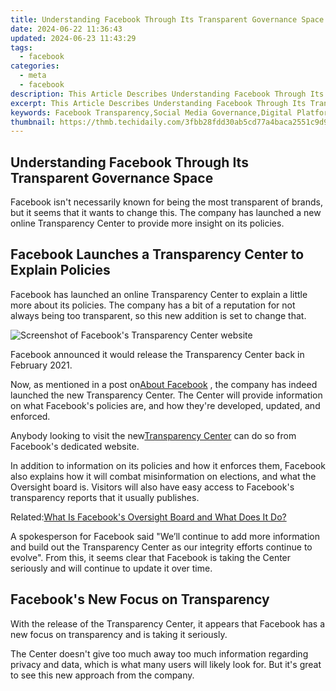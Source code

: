 ```yaml
---
title: Understanding Facebook Through Its Transparent Governance Space
date: 2024-06-22 11:36:43
updated: 2024-06-23 11:43:29
tags:
  - facebook
categories:
  - meta
  - facebook
description: This Article Describes Understanding Facebook Through Its Transparent Governance Space
excerpt: This Article Describes Understanding Facebook Through Its Transparent Governance Space
keywords: Facebook Transparency,Social Media Governance,Digital Platform Regulation,Data Privacy on Social Networks,Facebook Governance Structure,Ethics in Social Media Management,understanding facebook through its transparent governance space
thumbnail: https://thmb.techidaily.com/3fbb28fdd30ab5cd77a4baca2551c9d92b27e18215ac7c02404eb389cacb68b2.jpg
---
```


## Understanding Facebook Through Its Transparent Governance Space

 Facebook isn't necessarily known for being the most transparent of brands, but it seems that it wants to change this. The company has launched a new online Transparency Center to provide more insight on its policies.

## Facebook Launches a Transparency Center to Explain Policies

 Facebook has launched an online Transparency Center to explain a little more about its policies. The company has a bit of a reputation for not always being too transparent, so this new addition is set to change that.

![Screenshot of Facebook's Transparency Center website](https://static1.makeuseofimages.com/wordpress/wp-content/uploads/2021/05/Facebook-Transparency-Center-Screenshot.png)

 Facebook announced it would release the Transparency Center back in February 2021.

 Now, as mentioned in a post on[About Facebook](https://about.fb.com/news/2021/05/scraping-by-the-numbers/) , the company has indeed launched the new Transparency Center. The Center will provide information on what Facebook's policies are, and how they're developed, updated, and enforced.

 Anybody looking to visit the new[Transparency Center](https://transparency.fb.com) can do so from Facebook's dedicated website.

 In addition to information on its policies and how it enforces them, Facebook also explains how it will combat misinformation on elections, and what the Oversight board is. Visitors will also have easy access to Facebook's transparency reports that it usually publishes.

 Related:[What Is Facebook's Oversight Board and What Does It Do?](https://www.makeuseof.com/what-is-facebook-oversight-board/)

 A spokesperson for Facebook said "We’ll continue to add more information and build out the Transparency Center as our integrity efforts continue to evolve". From this, it seems clear that Facebook is taking the Center seriously and will continue to update it over time.

## Facebook's New Focus on Transparency

 With the release of the Transparency Center, it appears that Facebook has a new focus on transparency and is taking it seriously.

 The Center doesn't give too much away too much information regarding privacy and data, which is what many users will likely look for. But it's great to see this new approach from the company.


<ins class="adsbygoogle"
     style="display:block"
     data-ad-format="autorelaxed"
     data-ad-client="ca-pub-7571918770474297"
     data-ad-slot="1223367746"></ins>



<ins class="adsbygoogle"
     style="display:block"
     data-ad-client="ca-pub-7571918770474297"
     data-ad-slot="8358498916"
     data-ad-format="auto"
     data-full-width-responsive="true"></ins>
